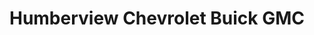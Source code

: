 ---
title: "Humberview Chevrolet Buick GMC"
url: /toronto/humberview-chevrolet-buick-gmc/
shop: car
---
